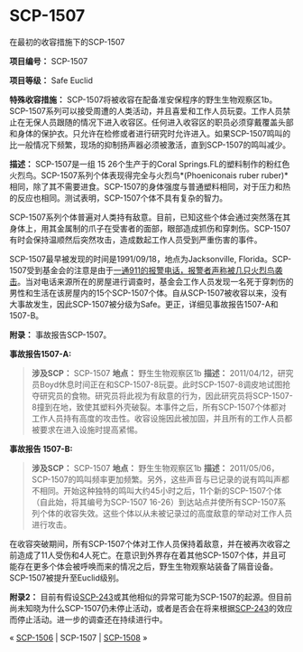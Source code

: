 # SCP-1507
                        




在最初的收容措施下的SCP-1507



**项目编号：** SCP-1507

**项目等级：** Safe Euclid

**特殊收容措施：** SCP-1507将被收容在配备准安保程序的野生生物观察区1b。SCP-1507系列可以接受周遭的人类活动，并且喜爱和工作人员玩耍。工作人员禁止在无保人员跟随的情况下进入收容区。任何进入收容区的职员必须穿戴覆盖头部和身体的保护衣。只允许在检修或者进行研究时允许进入。如果SCP-1507鸣叫的比一般情况下频繁，现场的抑制扬声器必须被激活，直到SCP-1507的鸣叫减少。

**描述：** SCP-1507是一组 15 26个生产于的Coral Springs.FL的塑料制作的粉红色火烈鸟。SCP-1507系列个体表现得完全与火烈鸟*(Phoeniconais ruber ruber)* 相同，除了其不需要进食。SCP-1507的身体强度与普通塑料相同，对于压力和热的反应也相同。测试表明，SCP-1507个体不具有复杂的智力。

SCP-1507系列个体普遍对人类持有敌意。目前，已知这些个体会通过突然落在其身体上，用其金属制的爪子在受害者的面部，眼部造成抓伤和穿刺伤。SCP-1507有时会保持温顺然后突然攻击，造成数起工作人员受到严重伤害的事件。

SCP-1507最早被发现的时间是1991/09/18，地点为Jacksonville, Florida。SCP-1507受到基金会的注意是由于[一通911的报警电话，报警者声称被几只火烈鸟袭击](/flamingos)。当对电话来源所在的房屋进行调查时，基金会工作人员发现一名死于穿刺伤的男性和生活在该房屋内的15个SCP-1507个体。自从SCP-1507被收容以来，没有大事故发生，因此SCP-1507被分级为Safe。更正，详细见事故报告1507-A和1507-B。

**附录：** 事故报告SCP-1507。

**事故报告1507-A:** 


> **涉及SCP：** SCP-1507
**地点：** 野生生物观察区1b
**描述：** 2011/04/12，研究员Boyd休息时间正在和SCP-1507-8玩耍。此时SCP-1507-8调皮地试图抢夺研究员的食物。研究员将此视为有敌意的行为，因此研究员将SCP-1507-8撞到在地，致使其塑料外壳破裂。本事件之后，所有SCP-1507个体都对工作人员持有高度的攻击性。收容设施因此被加固，并且所有的工作人员都被要求在进入设施时提高紧惕。
> 

**事故报告 1507-B:** 


> **涉及SCP：** SCP-1507
**地点：** 野生生物观察区1b
**描述：** 2011/05/06，SCP-1507的鸣叫频率更加频繁。另外，这些声音与已记录的说有鸣叫声都不相同。开始这种独特的鸣叫大约45小时之后，11个新的SCP-1507个体（自此始，将其编号为SCP-1507 16-26）到达站点并使所有SCP-1507系列个体的收容失效。这些个体以从未被记录过的高度敌意的举动对工作人员进行攻击。
> 

在收容突破期间，所有SCP-1507个体对工作人员保持着敌意，并在被再次收容之前造成了11人受伤和4人死亡。在意识到外界存在着其他SCP-1507个体，并且可能存在更多个体会被呼唤而来的情况之后，野生生物观察站装备了隔音设备。SCP-1507被提升至Euclid级别。

**附录2：** 目前有假设[SCP-243](/scp-243)或其他相似的异常可能为SCP-1507的起源。但目前尚未知晓为什么SCP-1507仍未停止活动，或者是否会在将来根据[SCP-243](/scp-243)的效应而停止活动。进一步的调查还在持续进行中。



« [SCP-1506](/scp-1506) | SCP-1507 | [SCP-1508](/scp-1508) »





                    